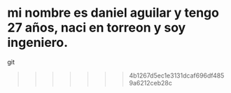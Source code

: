 mi nombre es daniel aguilar y tengo 27 años, naci en torreon y soy ingeniero.
=======
git 
>>>>>>> 4b1267d5ec1e3131dcaf696df4859a6212ceb28c


